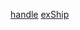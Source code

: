 [handle](https://phanbaokhang0205.github.io/Game-Training/phase-1/display_image_sprite_sheet/handle/index.html)
[exShip](https://phanbaokhang0205.github.io/Game-Training/phase-1/display_image_sprite_sheet/ex/ex.html)